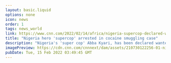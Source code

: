 ```yaml
---
layout: basic.liquid
options: none
icon: news
order: 1
tags: news_world
link: https://www.cnn.com/2022/02/14/africa/nigeria-supercop-declared-wanted-intl/index.html
title: "Nigeria hero 'supercop' arrested in cocaine smuggling case"
description: "Nigeria's 'super cop' Abba Kyari, has been declared wanted over his alleged involvement in a cocaine deal, the country's drug law enforcement agency, said Monday."
imagePreview: https://cdn.cnn.com/cnnnext/dam/assets/210730122256-01-nigeria-fbi-investigation-abba-kyari-video-synd-2.jpg
pubDate: Tue, 15 Feb 2022 03:49:45 GMT
---
```

